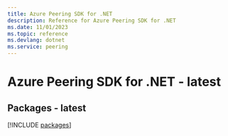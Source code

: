 ```yaml
---
title: Azure Peering SDK for .NET
description: Reference for Azure Peering SDK for .NET
ms.date: 11/01/2023
ms.topic: reference
ms.devlang: dotnet
ms.service: peering
---
```

# Azure Peering SDK for .NET - latest
## Packages - latest
[!INCLUDE [packages](peering-index.md)]